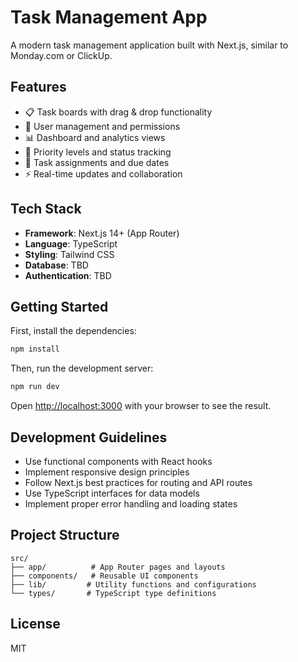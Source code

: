 # Task Management App

A modern task management application built with Next.js, similar to Monday.com or ClickUp.

## Features

- 📋 Task boards with drag & drop functionality
- 👥 User management and permissions
- 📊 Dashboard and analytics views
- 🎯 Priority levels and status tracking
- 📅 Task assignments and due dates
- ⚡ Real-time updates and collaboration

## Tech Stack

- **Framework**: Next.js 14+ (App Router)
- **Language**: TypeScript
- **Styling**: Tailwind CSS
- **Database**: TBD
- **Authentication**: TBD

## Getting Started

First, install the dependencies:

```bash
npm install
```

Then, run the development server:

```bash
npm run dev
```

Open [http://localhost:3000](http://localhost:3000) with your browser to see the result.

## Development Guidelines

- Use functional components with React hooks
- Implement responsive design principles
- Follow Next.js best practices for routing and API routes
- Use TypeScript interfaces for data models
- Implement proper error handling and loading states

## Project Structure

```
src/
├── app/          # App Router pages and layouts
├── components/   # Reusable UI components
├── lib/         # Utility functions and configurations
└── types/       # TypeScript type definitions
```

## License

MIT
